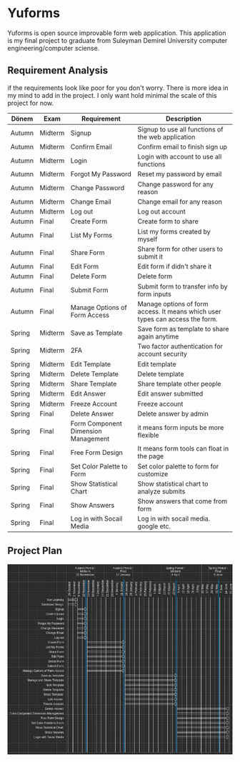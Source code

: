 # Yuforms
Yuforms is open source improvable form web application. This application is my final project to graduate from Suleyman Demirel University computer engineering/computer sciense.
## Requirement Analysis
if the requirements look like poor for you don't worry. There is more idea in my mind to add in the project. I only want hold minimal the scale of this project for now.

| Dönem | Exam | Requirement | Description |
| ----------- | ----------- | ----------- | ----------- |
| Autumn | Midterm | Signup | Signup to use all functions of the web application |
| Autumn | Midterm | Confirm Email | Confirm email to finish sign up |
| Autumn | Midterm | Login | Login with account to use all functions |
| Autumn | Midterm | Forgot My Password | Reset my password by email |
| Autumn | Midterm | Change Password | Change password for any reason |
| Autumn | Midterm | Change Email | Change email for any reason |
| Autumn | Midterm | Log out | Log out account |
| Autumn | Final | Create Form | Create form to share |
| Autumn | Final | List My Forms | List my forms created by myself |
| Autumn | Final | Share Form | Share form for other users to submit it |
| Autumn | Final | Edit Form | Edit form if didn't share it |
| Autumn | Final | Delete Form | Delete form |
| Autumn | Final | Submit Form | Submit form to transfer info by form inputs |
| Autumn | Final | Manage Options of Form Access | Manage options of form access. It means which user types can access the form. |
| Spring | Midterm | Save as Template | Save form as template to share again anytime |
| Spring | Midterm | 2FA | Two factor authentication for account security |
| Spring | Midterm | Edit Template | Edit template |
| Spring | Midterm | Delete Template | Delete template |
| Spring | Midterm | Share Template | Share template other people |
| Spring | Midterm | Edit Answer | Edit answer submitted |
| Spring | Midterm | Freeze Account | Freeze account |
| Spring | Final | Delete Answer | Delete answer by admin |
| Spring | Final | Form Component Dimension Management | it means form inputs be more flexible |
| Spring | Final | Free Form Design | It means form tools can float in the page |
| Spring | Final | Set Color Palette to Form | Set color palette to form for customize |
| Spring | Final | Show Statistical Chart | Show statistical chart to analyze submits |
| Spring | Final | Show Answers | Show answers that come from form |
| Spring | Final | Log in with Socail Media | Log in  with socail media. google etc. |

## Project Plan
![project plan](https://github.com/abdyek/yuforms/blob/master/assets/readme/plan.png?raw=true)
